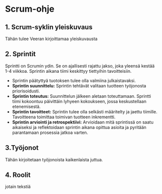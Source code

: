 # Scrum-ohje

## 1. Scrum-syklin yleiskuvaus 
Tähän tulee Veeran kirjoittamaa yleiskuvausta

## 2. Sprintit
Sprintti on Scrumin ydin. Se on ajallisesti rajattu jakso, joka yleensä kestää 1-4 viikkoa. Sprintin aikana tiimi keskittyy tiettyihin tavoitteisiin.
- Sprintin päätyttyä tuotoksen tulee olla valmiina julkaistavaksi.
- **Sprintin suunnittelu:** Sprintin tehtävät valitaan tuotteen työjonosta priorisoidusti.
- **Sprintin toteutus:** Suunnittelun jälkeen aletaan toteuttamaan. Sprintti tiimi kokoontuu päivittäin lyhyeen kokoukseen, jossa keskustellaan etenemisestä.
- **Sprintin tavoitteet:** Sprintin tulee olla selkästi määritelty ja jaettu tiimille. Tavoitteena toimittaa toimivan tuotteen inkrementti.
- **Sprintin arviointi ja retrospektiivi:**  Arvioidaan mitä sprintissä on saatu aikaiseksi ja reflektoidaan sprintin aikana opittua asioita ja pyritään parantamaan prosessia jatkoa varten.


## 3.Työjonot

Tähän kirjoitetaan työjonoista kaikenlaista juttua.


## 4. Roolit
jotain tekstiä
